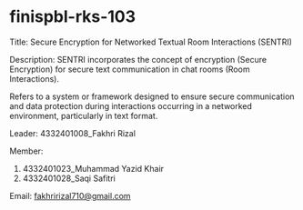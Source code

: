 # finispbl-rks-103
Title: Secure Encryption for Networked Textual Room Interactions
(SENTRI)

Description: SENTRI incorporates the concept of encryption (Secure Encryption) for secure text communication in chat rooms (Room Interactions). 

Refers to a system or framework designed to ensure secure communication and data protection during interactions occurring in a networked environment, particularly in text format.

Leader:
4332401008_Fakhri Rizal

Member:
1. 4332401023_Muhammad Yazid Khair
2. 4332401028_Saqi Safitri

Email: fakhririzal710@gmail.com
